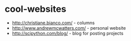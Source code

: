 # cool-websites

* http://christiane.bianco.com/ - columns
* http://www.andrewmcwatters.com/ - personal website
* http://scipython.com/blog/ - blog for posting projects

